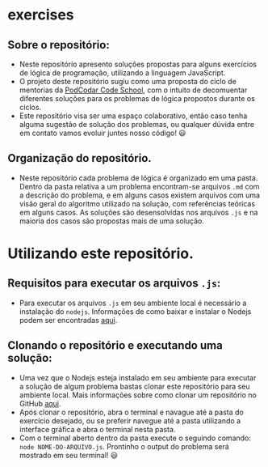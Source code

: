 # exercises
 ## Sobre o repositório:
   - Neste repositório apresento soluções propostas para alguns exercícios de lógica de programação, utilizando a linguagem JavaScript.
   - O projeto deste repositório sugiu como uma proposta do ciclo de mentorias da [PodCodar Code School](https://github.com/podcodar),
     com o intuito de decomuentar diferentes soluções para os problemas de lógica propostos durante os ciclos.
   - Este repositório visa ser uma espaço colaborativo, então caso tenha alguma sugestão de solução dos problemas, ou qualquer dúvida entre em contato
     vamos evoluir juntes nosso código! :smiley:    
  ## Organização do repositório.
   - Neste repositório cada problema de lógica é organizado em uma pasta. Dentro da pasta relativa a um problema encontram-se arquivos `.md` 
     com a descrição do problema, e em alguns casos existem arquivos com uma visão geral do algoritmo utilizado na solução, com referências 
     teóricas em alguns casos. As soluções são desensolvidas nos arquivos `.js` e na maioria dos casos são propostas mais de uma solução.
     
# Utilizando este repositório.
 ## Requisitos para executar os arquivos `.js`:
   - Para executar os arquivos `.js` em seu ambiente local é necessário a instalação do `nodejs`. Informações de como baixar e instalar o Nodejs 
     podem ser encontradas [aqui](https://nodejs.org/en/download/).
 ## Clonando o repositório e executando uma solução:
   - Uma vez que o Nodejs esteja instalado em seu ambiente para executar a solução de algum problema bastas clonar este repositório para seu 
     ambiente local. Mais informações sobre como clonar um repositório no GitHub [aqui](https://docs.github.com/pt/repositories/creating-and-managing-repositories/cloning-a-repository).
   - Após clonar o repositório, abra o terminal e navague até a pasta do exercício desejado, ou se preferir navegue até a pasta utilizando a interface
     gráfica e abra o terminal nesta pasta.
   - Com o terminal aberto dentro da pasta execute o seguindo comando: `node NOME-DO-ARQUIVO.js`. Prontinho o output do problema será mostrado em seu terminal! :smiley:
   
 
